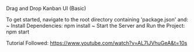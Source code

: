 Drag and Drop Kanban UI (Basic)

To get started, navigate to the root directory containing 'package.json' and:
~ Install Dependencies: npm install
~ Start the Server and Run the Project: npm start

Tutorial Followed: https://www.youtube.com/watch?v=AL7IJVhuGeA&t=10s
